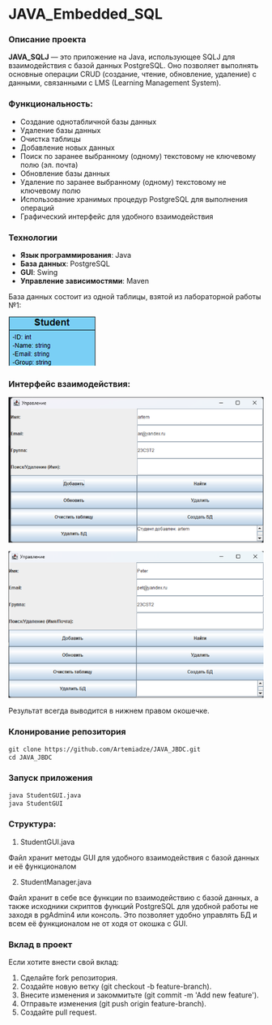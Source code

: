 # JAVA_Embedded_SQL #

### Описание проекта
**JAVA_SQLJ** — это приложение на Java, использующее SQLJ для взаимодействия с базой данных PostgreSQL. Оно позволяет выполнять основные операции CRUD (создание, чтение, обновление, удаление) с данными, связанными с LMS (Learning Management System).

### Функциональность:
- Создание однотабличной базы данных
- Удаление базы данных
- Очистка таблицы
- Добавление новых данных
- Поиск по заранее выбранному (одному) текстовому не ключевому полю (эл. почта)
- Обновление базы данных
- Удаление по заранее выбранному (одному) текстовому не ключевому полю
- Использование хранимых процедур PostgreSQL для выполнения операций
- Графический интерфейс для удобного взаимодействия

### Технологии
- **Язык программирования**: Java
- **База данных**: PostgreSQL
- **GUI**: Swing
- **Управление зависимостями**: Maven

База данных состоит из одной таблицы, взятой из лабораторной работы №1:

![alt text](Screen/{AE9ED354-8184-48F5-AACE-61D1ABE2618C}.png)

### Интерфейс взаимодействия:

![alt text](Screen/{4D4F9304-74D8-4B02-91BF-6EF1EE718612}.png)

![alt text](Screen/{9156F47A-67A2-4EFD-A004-2BB5FAFF29AE}.png)

Результат всегда выводится в нижнем правом окошечке.

### Клонирование репозитория
```
git clone https://github.com/Artemiadze/JAVA_JBDC.git
cd JAVA_JBDC
```

### Запуск приложения
```
java StudentGUI.java
java StudentGUI
```

### Структура:
1. StudentGUI.java 

Файл хранит методы GUI для удобного взаимодействия с базой данных и её функционалом

2. StudentManager.java

Файл хранит в себе все функции по взаимодействию с базой данных, а также исходники скриптов функций PostgreSQL для удобной работы не заходя в pgAdmin4 или консоль. Это позволяет
удобно управлять БД и всем её функционалом не от ходя от окошка с GUI.

### Вклад в проект
Если хотите внести свой вклад:
1. Сделайте fork репозитория.
2. Создайте новую ветку (git checkout -b feature-branch).
3. Внесите изменения и закоммитьте (git commit -m 'Add new feature').
4. Отправьте изменения (git push origin feature-branch).
5. Создайте pull request.